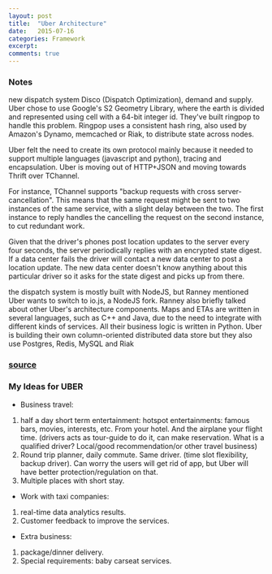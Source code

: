 ```yaml
---
layout: post
title:  "Uber Architecture"
date:   2015-07-16
categories: Framework
excerpt: 
comments: true
---
```


### Notes

new dispatch system Disco (Dispatch Optimization), demand and supply. Uber chose to use Google's S2 Geometry Library, 
where the earth is divided and represented using cell with a 64-bit integer id. They've built ringpop to handle this
problem. Ringpop uses a consistent hash ring, also used by Amazon's Dynamo, 
memcached or Riak, to distribute state across nodes. 

Uber felt the need to create its own protocol mainly because it needed to support multiple
languages (javascript and python), tracing and encapsulation.
Uber is moving out of HTTP+JSON and moving towards Thrift over TChannel.

For instance, TChannel supports "backup requests with cross server- cancellation". 
This means that the same request might be sent to two instances of the same service, 
with a slight delay between the two. The first instance to reply handles the cancelling 
the request on the second instance, to cut redundant work.

 Given that the driver's phones post location updates to the server every four seconds, 
 the server periodically replies with an encrypted state digest. If a data center fails 
 the driver will contact a new data center to post a location update. The new data center 
 doesn't know anything about this particular driver so it asks for the state digest and picks up from there.
 
the dispatch system is mostly built with NodeJS, but Ranney mentioned Uber wants to switch to io.js,
a NodeJS fork. Ranney also briefly talked about other Uber's architecture components.
Maps and ETAs are written in several languages, such as C++ and Java, due to the need to integrate 
with different kinds of services. All their business logic is written in Python. Uber is building 
their own column-oriented distributed data store but they also use Postgres, Redis, MySQL and Riak

### [source](http://www.infoq.com/news/2015/03/uber-realtime-market-platform)

### My Ideas for UBER

* Business travel:

1. half a day short term entertainment: hotspot entertainments: famous bars, movies, interests, etc. From your hotel. And the airplane your flight time.
(drivers acts as tour-guide to do it, can make reservation. What is a qualified driver? Local/good recommendation/or other travel business)
2. Round trip planner, daily commute. Same driver. (time slot flexibility, backup driver). Can worry the users will get rid of app, but Uber will have better protection/regulation on that.
3. Multiple places with short stay.

* Work with taxi companies:

1. real-time data analytics results.
2. Customer feedback to improve the services.

* Extra business:

1. package/dinner delivery.
2. Special requirements: baby carseat services.
